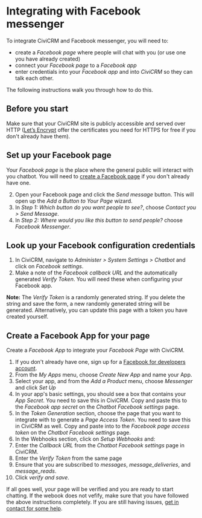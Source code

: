 # Integrating with Facebook messenger


To integrate CiviCRM and Facebook messenger, you will need to:

* create a *Facebook page* where people will chat with you (or use one you have already created)
* connect your *Facebook page* to a *Facebook app*
* enter credentials into your *Facebook app* and into *CiviCRM* so they can talk each other.

The following instructions walk you through how to do this.

## Before you start

Make sure that your CiviCRM site is publicly accessible and served over HTTP ([Let’s Encrypt](https://letsencrypt.org/) offer the certificates you need for HTTPS for free if you don't already have them).

## Set up your Facebook page

Your *Facebook page* is the place where the general public will interact with you chatbot. You will need to [create a Facebook page](https://www.facebook.com/business/help/104002523024878) if you don't already have one.

2. Open your Facebook page and click the *Send message* button. This will open up the *Add a Button to Your Page* wizard.
1. In *Step 1: Which button do you want people to see?*, choose *Contact you > Send Message*.
2. In *Step 2: Where would you like this button to send people?* choose *Facebook Messenger*.

## Look up your Facebook configuration credentials

1. In CiviCRM, navigate to *Administer > System Settings > Chatbot* and click on *Facebook settings*.
2. Make a note of the *Facebook callback URL* and the automatically generated *Verify Token*. You will need these when configuring your Facebook app.

**Note:** The *Verify Token* is a randomly generated string. If you delete the string and save the form, a new randomly generated string will be generated. Alternatively, you can update this page with a token you have created yourself.

## Create a Facebook App for your page

Create a *Facebook App* to integrate your *Facebook Page* with CiviCRM.

1. If you don't already have one, sign up for a [Facebook for developers account](https://developers.facebook.com/).
2. From the *My Apps* menu, choose *Create New App* and name your App.
3. Select your app, and from the *Add a Product* menu, choose *Messenger* and click *Set Up*
4. In your app's basic settings, you should see a box that contains your *App Secret*. You need to save this in CiviCRM. Copy and paste this to the *Facebook app secret* on the *Chatbot Facebook settings* page.
5. In the *Token Generation* section, choose the page that you want to integrate with to generate a *Page Access Token*. You need to save this in CiviCRM as well.  Copy and paste into to the *Facebook page access token* on the *Chatbot Facebook settings* page.
6. In the Webhooks section, click on *Setup Webhooks* and:
  1. Enter the *Callback URL* from the *Chatbot Facebook settings* page in CiviCRM.
  2. Enter the *Verify Token* from the same page
  3. Ensure that you are subscribed to *messages*, *message_deliveries*, and *message_reads*.
6. Click *verify and save*.

If all goes well, your page will be verified and you are ready to start chatting. If the webook does not vefify, make sure that you have followed the above instructions completely. If you are still having issues, [get in contact for some help](../help).
